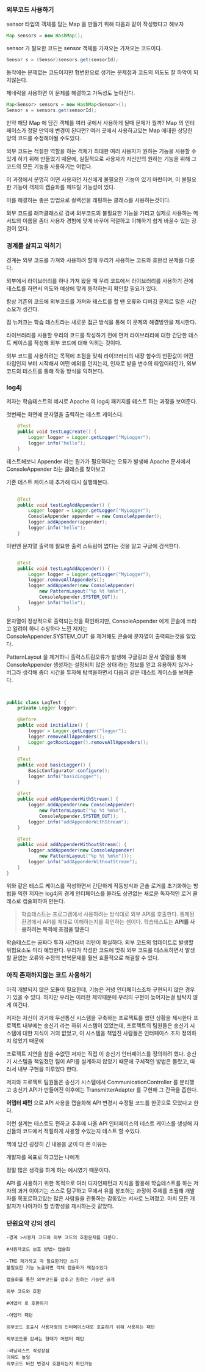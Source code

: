 ### 외부코드 사용하기

sensor 타입의 객체를 담는 Map 을 만들기 위해 다음과 같이
작성했다고 해보자

```java
Map sensors = new HashMap();
```
sensor 가 필요한 코드는 sensor 객체를 가져오는 가져오는 코드이다.

```java
Sensor s = (Sensor)sensors.get(sensorId);
```
동작에는 문제없는 코드이지만 형변환으로 생기는 문제점과 코드의 의도도 잘 파악이 되지않는다.

제네릭을 사용하면 이 문제를 해결하고 가독성도 높아진다.

```java
Map<Sensor> sensors = new HashMap<Sensor>();
Sensor s = sensors.get(sensorId);
```

만약 해당 Map 에 담긴 객체를 여러 곳에서 사용하게 될때 문제가 뭘까?
Map 의 인터페이스가 정말 만약에 변경이 된다면?
여러 곳에서 사용하고있는 Map 에대한 상당한 양의 코드를 수정해야될 수도있다.

외부 코드는 적절한 역할을 하는 객체가 최대한 여러 사용자가 원하는 기능을 사용할 수있게
하기 위해 만들었기 때문에,
실질적으로 사용자가 자신만의 원하는 기능을 위해
그 코드의 모든 기능을 사용하기는 어렵다.

이 과정에서 분명히 어떤 사용자던 자신에게 불필요한 기능이 있기 마련이며,
이 불필요한 기능이 객체의 캡슐화를 깨뜨릴 가능성이 있다.

이를 해결하는 좋은 방법으로 컬렉션을 래핑하는 클래스를 사용하는것이다.

외부 코드를 래퍼클래스로 감싸 외부코드의 불필요한 기능을 가리고
실제로 사용하는 메서드의 이름을 좀더 사용자 경험에 맞게 바꾸어 적절하고
이해하기 쉽게 바꿀수 있는 장점이 있다.

### 경계를 살피고 익히기

경계는 외부 코드를 가져와 사용하려 할때 우리가 사용하는 코드와 호완성 문제를 다룬다.

외부에서 라이브러리를 하나 가져 왔을 때 우리 코드에서 라이브러리를 사용하기 전에
테스트를 하면서 의도와 예상에 맞게 동작하는지 확인할 필요가 있다.

항상 기존의 코드에 외부코드를 가져와 테스트를 할 땐
오류와 디버깅 문제로 많은 시간 소요가 생긴다.

짐 뉴커크는 학습 테스트라는 새로운 접근 방식을 통해 이 문제의 해결방안을 제시한다.

라이브러리를 사용할 우리의 코드를 작성하기 전에
먼저 라이브러리에 대한 간단한 테스트 케이스를 작성해 외부 코드에 대해 익히는 것이다.

외부 코드를 사용하려는 목적에 초점을 맞춰
라이브러리의 내장 함수의 반환값이 어떤 타입인지 부터 시작해서 어떤 예외를 던지는지,
인자로 받을 변수의 타입이라던가, 외부 코드의 테스트를 통해 작동 방식을 익혀본다.

### log4j

저자는 학습테스트의 예시로 Apache 의 log4j 패키지를 테스트 하는 과정을 보여준다.

첫번째는 화면에 문자열을 출력하는 테스트 케이스다.
```java
    @Test
    public void testLogCreate() {
        Logger logger = Logger.getLogger("MyLogger");
        logger.info("hello");
    }
``` 
테스트해보니 Appender 라는 뭔가가 필요하다는 오류가 발생해
Apache 문서에서 ConsoleAppender 라는 클래스를 찾아보고

기존 테스트 케이스에 추가해 다시 실행해본다.

```java
    
    @Test
    public void testLogAddAppender() {
        Logger logger = Logger.getLogger("MyLogger");
        ConsoleAppender appender = new ConsoleAppender();
        logger.addAppender(appender);
        logger.info("hello");
    }
```
이번엔 문자열 출력에 필요한 출력 스트림이 없다는 것을 알고
구글에 검색한다.


```java

    @Test
    public void testLogAddAppender() {
        Logger logger = Logger.getLogger("MyLogger");
        logger.removeAllAppenders();
        logger.addAppender(new ConsoleAppender(
            new PatternLayout("%p %t %m%n"),
            ConsoleAppender.SYSTEM_OUT));
        logger.info("hello");
    }
```
문자열이 정상적으로 출력되는것을 확인하지만, 
ConsoleAppender 에게 콘솔에 쓰라고 알려야 하니 수상하다 느낀 저자는  
ConsoleAppender.SYSTEM_OUT 을 제거해도 콘솔에 문자열이 출력되는것을 알았다.

PatternLayout 을 제거하니 출력스트림오류가 발생해
구글링과 문서 열람을 통해 ConsoleAppender 생성자는 설정되지 않은 상태 라는 정보를 얻고
유용하지 않거나 버그라 생각해 좀더 시간을 투자해 탐색을하면서 다음과 같은 테스트 케이스를
보여준다.


```java
    

public class LogTest {
    private Logger logger;
    
    @Before
    public void initialize() {
        logger = Logger.getLogger("logger");
        logger.removeAllAppenders();
        Logger.getRootLogger().removeAllAppenders();
    }
    
    @Test
    public void basicLogger() {
        BasicConfigurator.configure();
        logger.info("basicLogger");
    }
    
    @Test
    public void addAppenderWithStream() {
        logger.addAppender(new ConsoleAppender(
            new PatternLayout("%p %t %m%n"),
            ConsoleAppender.SYSTEM_OUT));
        logger.info("addAppenderWithStream");
    }
    
    @Test
    public void addAppenderWithoutStream() {
        logger.addAppender(new ConsoleAppender(
            new PatternLayout("%p %t %m%n")));
        logger.info("addAppenderWithoutStream");
    }
}
```
위와 같은 테스트 케이스를 작성하면서 간단하게 작동방식과
콘솔 로거를 초기화하는 방법을 익힌 저자는
log4j의 경계 인터페이스를 몰라도 상관없는
새로운 독자적인 로거 클래스로 캡슐화하여 만든다.


> 학습테스트는 프로그램에서 사용하려는 방식대로 외부 API를 호출한다.
> 통제된 환경에서 API를 제대로 이해하는지를 확인하는 셈이다.
> 학습테스트는 **API를 사용하려는 목적에 초점을 맞춘다**

학습테스트는 공짜다 투자 시간대비 리턴이 확실하다.
외부 코드의 업데이트로 발생할 위험요소도 미리 예방한다.
우리가 작성한 코드에 맞춰 외부 코드를 테스트하면서 발생할
끝없는 오류와 수정의 반복문제를 훨씬 효율적으로 해결할 수 있다.

### 아직 존재하지않는 코드 사용하기

아직 개발되지 않은 모듈이 필요한데, 
기능은 커녕 인터페이스조차 구현되지 않은 경우가 있을 수 있다.
하지만 우리는 이러한 제약때문에 우리의 구현이 늦어지는걸 탐탁치 않게 여긴다.

저자는 자신이 과거에 무선통신 시스템을 구축하는 프로젝트를 했던 상황을 제시한다
프로젝트 내부에는 송신기 라는 하위 시스템이 있었는데,
프로젝트의 팀원들은 송신기 시스템에 대한 지식이 거의 없었고,
이 시스템을 책임진 사람들은 인터페이스 조차 정의하지 않았기 때문에

프로젝트 지연을 참을 수없던 저자는 직접 이 송신기 인터페이스를 정의하려 했다.
송신기 시스템을 책임졌던 팀이 API를 설계하지 않았기 때문에 구체적인 방법은 몰랐고,
따라서 내부 구현을 미루었다 한다.

저자와 프로젝트 팀원들은 송신기 시스템에서
CommunicationController 를 분리했고 송신기 API가 만들어진 이후에는
TransmitterAdapter 를 구현해 그 간극을 좁힌다.

**어뎁터 패턴** 으로 API 사용을 캡슐화해 API 변경시 수정될 코드를
한곳으로 모았다고 한다.

이런 설계는 테스트도 편하고 추후에 나올 API 인터페이스의 테스트 케이스를
생성해 자신들의 코드에서 적절하게 사용할 수있는지 테스트 할 수있다.

책에 담긴 굉장히 긴 내용을 굳이 다 쓴 이유는 

개발자를 목표로 하고있는 나에게

정말 많은 생각을 하게 하는 예시였기 때문이다.

API 를 사용하기 위한 목적으로 여러 디자인패턴과 지식을 활용해
학습테스트를 하는 저자의 과거 이야기는 스스로 탐구하고 무에서 유를 창조하는 과정이 주제를 초월해
개발자를 목표로하고있는 많은 사람들을 관통하는 감동있는 서사로 느껴졌고.
마치 모든 개발자가 나아가야 할 방향성을 제시하는것 같았다.




### 단원요약 강의 정리


    -경계 >사용자 코드와 외부 코드의 호환문제를 다룬다.
    
    #사용자코드 보호 방법> 캡슐화
    
    -TMI 제거하고 딱 필요한거만 쓰기
    불필요한 기능 노출되면 객체 캡슐화가 꺠질수있다
    
    캡슐화를 통한 외부코드를 감추고 원하는 기능만 공개
    
    외부 코드와 호환
    
    #어뎁터 로 호환하기

    -어뎁터 패턴
    
    외부코드 호출시 사용자정의 인터페이스대로 호출하기 위해 사용하는 패턴
    
    외부코드를 감싸는 형태가 어뎁터 패턴
    
    -러닝테스트 작성장점
    이해도 높임
    외부코드 버전 변경시 호환되는지 확인가능
